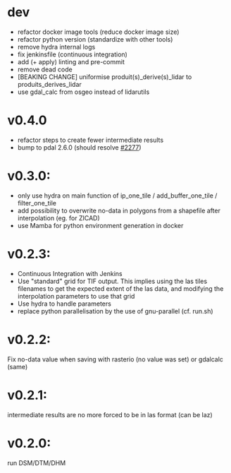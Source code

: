 # dev
- refactor docker image tools (reduce docker image size)
- refactor python version (standardize with other tools)
- remove hydra internal logs
- fix jenkinsfile (continuous integration)
- add (+ apply) linting and pre-commit
- remove dead code
- [BEAKING CHANGE] uniformise produit(s)_derive(s)_lidar to produits_derives_lidar
- use gdal_calc from osgeo instead of lidarutils

# v0.4.0
- refactor steps to create fewer intermediate results
- bump to pdal 2.6.0 (should resolve [#2277](http://redmine.forge-idi.ign.fr/issues/2277))

# v0.3.0:
- only use hydra on main function of ip_one_tile / add_buffer_one_tile / filter_one_tile
- add possibility to overwrite no-data in polygons from a shapefile after interpolation (eg. for ZICAD)
- use Mamba for python environment generation in docker

# v0.2.3:
- Continuous Integration with Jenkins
- Use "standard" grid for TIF output. This implies using the las tiles filenames to get the
expected extent of the las data, and modifying the interpolation parameters to use that grid
- Use hydra to handle parameters
- replace python parallelisation by the use of gnu-parallel (cf. run.sh)

# v0.2.2:
Fix no-data value when saving with rasterio (no value was set) or gdalcalc (same)

# v0.2.1:
intermediate results are no more forced to be in las format (can be laz)

# v0.2.0:
run DSM/DTM/DHM
